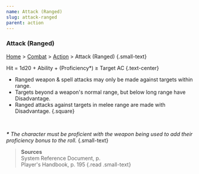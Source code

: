 ```yaml
---
name: Attack (Ranged)
slug: attack-ranged
parent: action
---
```

### Attack (Ranged)
[Home](dm-operations-center) > [Combat](combat) > [Action](action) > Attack (Ranged) {.small-text}

Hit = 1d20 + Ability + (Proficiency\*) ≥ Target AC {.text-center}

- Ranged weapon & spell attacks may only be made against targets within range.
- Targets beyond a weapon's normal range, but below long range have Disadvantage.
- Ranged attacks against targets in melee range are made with Disadvantage.
{.square}

<br/>

***\*** The character must be proficient with the weapon being used to add their proficiency bonus to the roll.* {.small-text}

> **Sources** <br/>
> System Reference Document, p. <br/>
> Player's Handbook, p. 195
{.read .small-text}